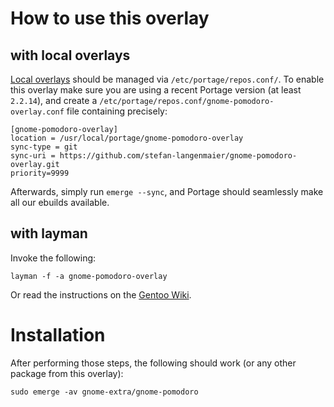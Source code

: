 # How to use this overlay

## with local overlays

[Local overlays](https://wiki.gentoo.org/wiki/Overlay/Local_overlay) should be managed via `/etc/portage/repos.conf/`.
To enable this overlay make sure you are using a recent Portage version (at least `2.2.14`), and create a `/etc/portage/repos.conf/gnome-pomodoro-overlay.conf` file 
containing precisely:

```
[gnome-pomodoro-overlay]
location = /usr/local/portage/gnome-pomodoro-overlay
sync-type = git
sync-uri = https://github.com/stefan-langenmaier/gnome-pomodoro-overlay.git
priority=9999
```

Afterwards, simply run `emerge --sync`, and Portage should seamlessly make all our ebuilds available.

## with layman

Invoke the following:

	layman -f -a gnome-pomodoro-overlay
	
Or read the instructions on the [Gentoo Wiki](http://wiki.gentoo.org/wiki/Layman#Adding_custom_overlays).

# Installation

After performing those steps, the following should work (or any other package from this overlay):

	sudo emerge -av gnome-extra/gnome-pomodoro
